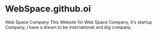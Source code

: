 # WebSpace.github.oi
Web Space Company
This Website for Web Space Company, it's startup Company,
i have a dream to be international and big company.
